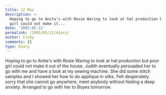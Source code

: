 ```yaml
---
title: 12 May
description: >-
  Hoping to go to Anita's with Rosie Waring to look at hat production but poor
  girl could not make it...
date: '2005-05-12'
permalink: /2005/05/12/diary/
author: Cindy
comments: []
type: Diary
---
```


Hoping to go to Anita's with Rosie Waring to look at hat production but poor girl could not make it out of the house. Judith eventually persuaded her to go with me and have a look at my sewing machine. She did some stitch samples and I showed her how to do applique in silks. Felt desperately sorry that she cannot go anywhere, meet anybody without feeling a deep anxiety. Arranged to go with her to Boyes tomorrow.
